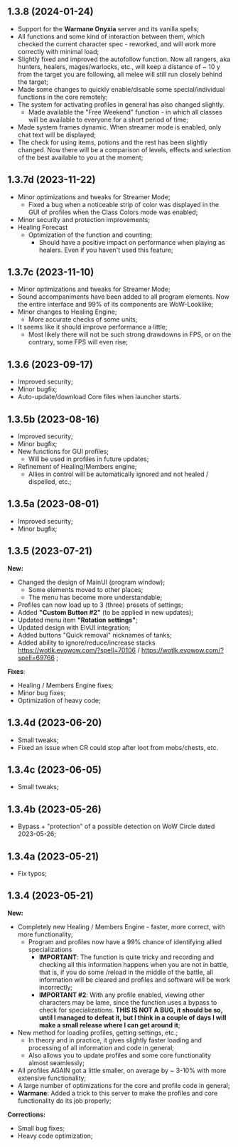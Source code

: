 ## 1.3.8 (2024-01-24)
- Support for the **Warmane Onyxia** server and its vanilla spells;
- All functions and some kind of interaction between them, which checked the current character spec - reworked, and will work more correctly with minimal load;
- Slightly fixed and improved the autofollow function. Now all rangers, aka hunters, healers, mages/warlocks, etc., will keep a distance of ~ 10 y from the target you are following, all melee will still run closely behind the target;
- Made some changes to quickly enable/disable some special/individual functions in the core remotely;
- The system for activating profiles in general has also changed slightly.
  - Made available the "Free Weekend" function - in which all classes will be available to everyone for a short period of time;
- Made system frames dynamic. When streamer mode is enabled, only chat text will be displayed;
- The check for using items, potions and the rest has been slightly changed. Now there will be a comparison of levels, effects and selection of the best available to you at the moment;

## 1.3.7d (2023-11-22)
- Minor optimizations and tweaks for Streamer Mode;
  - Fixed a bug when a noticeable strip of color was displayed in the GUI of profiles when the Class Colors mode was enabled;
- Minor security and protection improvements;
- Healing Forecast
  - Optimization of the function and counting;
    - Should have a positive impact on performance when playing as healers. Even if you haven't used this feature;

## 1.3.7c (2023-11-10)
- Minor optimizations and tweaks for Streamer Mode;
- Sound accompaniments have been added to all program elements. Now the entire interface and 99% of its components are WoW-Looklike;
- Minor changes to Healing Engine;
  - More accurate checks of some units;
- It seems like it should improve performance a little;
  - Most likely there will not be such strong drawdowns in FPS, or on the contrary, some FPS will even rise;

## 1.3.6 (2023-09-17)
- Improved security;
- Minor bugfix;
- Auto-update/download Core files when launcher starts.

## 1.3.5b (2023-08-16)
- Improved security;
- Minor bugfix;
- New functions for GUI profiles;
   - Will be used in profiles in future updates;
- Refinement of Healing/Members engine;
   - Allies in control will be automatically ignored and not healed / dispelled, etc.;

## 1.3.5a (2023-08-01)
- Improved security;
- Minor bugfix;

## 1.3.5 (2023-07-21)
**New:**
- Changed the design of MainUI (program window);
	- Some elements moved to other places;
	- The menu has become more understandable;
- Profiles can now load up to 3 (three) presets of settings;
- Added **"Custom Button #2"** (to be applied in new updates);
- Updated menu item **"Rotation settings"**;
- Updated design with ElvUI integration;
- Added buttons "Quick removal" nicknames of tanks;
- Added ability to ignore/reduce/increase stacks https://wotlk.evowow.com/?spell=70106 / https://wotlk.evowow.com/?spell=69766 ;

**Fixes**:
- Healing / Members Engine fixes;
- Minor bug fixes;
- Optimization of heavy code;

## 1.3.4d (2023-06-20)
- Small tweaks;
- Fixed an issue when CR could stop after loot from mobs/chests, etc.

## 1.3.4c (2023-06-05)
- Small tweaks;

## 1.3.4b (2023-05-26)
- Bypass + "protection" of a possible detection on WoW Circle dated 2023-05-26;

## 1.3.4a (2023-05-21)
- Fix typos;

## 1.3.4 (2023-05-21)
**New:**
- Completely new Healing / Members Engine - faster, more correct, with more functionality;
	- Program and profiles now have a 99% chance of identifying allied specializations
		- **IMPORTANT**: The function is quite tricky and recording and checking all this information happens when you are not in battle, that is, if you do some /reload in the middle of the battle, all information will be cleared and profiles and software will be work incorrectly;
		- **IMPORTANT #2**: With any profile enabled, viewing other characters may be lame, since the function uses a bypass to check for specializations. **THIS IS NOT A BUG, it should be so, until I managed to defeat it, but I think in a couple of days I will make a small release where I can get around it**;
- New method for loading profiles, getting settings, etc.;
	- In theory and in practice, it gives slightly faster loading and processing of all information and code in general;
	- Also allows you to update profiles and some core functionality almost seamlessly;
- All profiles AGAIN got a little smaller, on average by ~ 3-10% with more extensive functionality;
- A large number of optimizations for the core and profile code in general;
- **Warmane**: Added a trick to this server to make the profiles and core functionality do its job properly;

**Corrections:**
- Small bug fixes;
- Heavy code optimization;